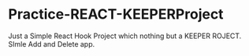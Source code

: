 # Practice-REACT-KEEPERProject

Just a Simple React Hook Project which nothing but a KEEPER ROJECT. SImle Add and Delete app.
